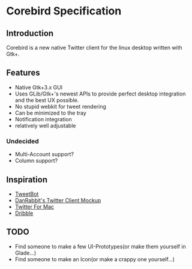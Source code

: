 
# Corebird Specification

## Introduction
Corebird is a new native Twitter client for the linux desktop written with Gtk+.


## Features
* Native Gtk+3.x GUI
* Uses GLib/Gtk+'s newest APIs to provide perfect desktop integration and the best UX possible.
* No stupid webkit for tweet rendering
* Can be minimized to the tray
* Notification integration
* relatively well adjustable

### Undecided
* Multi-Account support?
* Column support?
 


## Inspiration

* [TweetBot](https://itunes.apple.com/de/app/tweetbot-for-twitter/id557168941?mt=12)
* [DanRabbit's Twitter Client Mockup](http://danrabbit.deviantart.com/art/Twitter-333689268)
* [Twitter For Mac](http://a1991.phobos.apple.com/us/r1000/030/Purple/54/2d/b0/mzl.ifsvcyku.800x500-75.jpg)
* [Dribble](http://dribbble.s3.amazonaws.com/users/30071/screenshots/666701/attachments/58662/Timeline.png)


## TODO
* Find someone to make a few UI-Prototypes(or make them yourself in Glade...)
* Find someone to make an Icon(or make a crappy one yourself...)